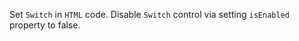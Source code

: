 Set `Switch` in `HTML` code.
Disable `Switch` control via setting `isEnabled` property to false.
<snippet id='disable-switch'/>